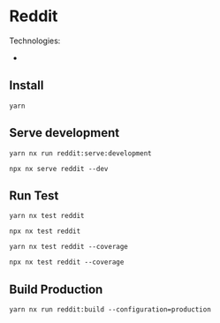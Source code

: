 # Reddit

Technologies:

-

## Install

```
yarn
```

## Serve development

```
yarn nx run reddit:serve:development
```

```
npx nx serve reddit --dev
```

## Run Test

```
yarn nx test reddit
```

```
npx nx test reddit
```

```
yarn nx test reddit --coverage
```

```
npx nx test reddit --coverage
```

## Build Production

```
yarn nx run reddit:build --configuration=production
```

